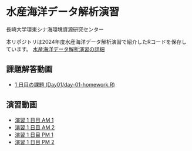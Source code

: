 # 水産海洋データ解析演習

長崎大学環東シナ海環境資源研究センター

本リポジトリは2024年度水産海洋データ解析演習で紹介したRコードを保存しています。
[水産海洋データ解析演習の詳細](http://www-mri.fish.nagasaki-u.ac.jp/ja/kyoten/)

## 課題解答動画

* [1 日目の課題 (Day01/day-01-homework.R)](https://youtu.be/9vSSQeN617w)

## 演習動画

* [演習 1 日目 AM 1](https://youtu.be/GXtI2n8gun8)
* [演習 1 日目 AM 2](https://youtu.be/tbYb2qrHGjQ)
* [演習 1 日目 PM 1](https://youtu.be/CM-Y2vYZYIs)
* [演習 1 日目 PM 2](https://youtu.be/YcfHRNOcSwg)
